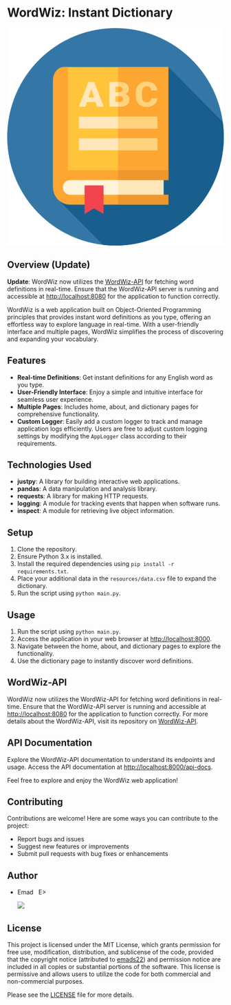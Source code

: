 # WordWiz: Instant Dictionary

![WordWiz_logo](./assets/images/WordWiz_logo.png)

## Overview (Update)
**Update**: WordWiz now utilizes the [WordWiz-API](https://github.com/emads22/wordwiz-api) for fetching word definitions in real-time. Ensure that the WordWiz-API server is running and accessible at [http://localhost:8080](http://localhost:8080) for the application to function correctly.


WordWiz is a web application built on Object-Oriented Programming principles that provides instant word definitions as you type, offering an effortless way to explore language in real-time. With a user-friendly interface and multiple pages, WordWiz simplifies the process of discovering and expanding your vocabulary.

## Features
- **Real-time Definitions**: Get instant definitions for any English word as you type.
- **User-Friendly Interface**: Enjoy a simple and intuitive interface for seamless user experience.
- **Multiple Pages**: Includes home, about, and dictionary pages for comprehensive functionality.
- **Custom Logger**: Easily add a custom logger to track and manage application logs efficiently. Users are free to adjust custom logging settings by modifying the `AppLogger` class according to their requirements.

## Technologies Used
- **justpy**: A library for building interactive web applications.
- **pandas**: A data manipulation and analysis library.
- **requests**: A library for making HTTP requests.
- **logging**: A module for tracking events that happen when software runs.
- **inspect**: A module for retrieving live object information.

## Setup
1. Clone the repository.
2. Ensure Python 3.x is installed.
3. Install the required dependencies using `pip install -r requirements.txt`.
4. Place your additional data in the `resources/data.csv` file to expand the dictionary.
5. Run the script using `python main.py`.

## Usage
1. Run the script using `python main.py`.
2. Access the application in your web browser at [http://localhost:8000](http://localhost:8000).
3. Navigate between the home, about, and dictionary pages to explore the functionality.
4. Use the dictionary page to instantly discover word definitions.

## WordWiz-API
WordWiz now utilizes the WordWiz-API for fetching word definitions in real-time. Ensure that the WordWiz-API server is running and accessible at [http://localhost:8080](http://localhost:8080) for the application to function correctly. For more details about the WordWiz-API, visit its repository on [WordWiz-API](https://github.com/emads22/WordWiz-API.git).

## API Documentation
Explore the WordWiz-API documentation to understand its endpoints and usage. Access the API documentation at [http://localhost:8000/api-docs](http://localhost:8000/api-docs).

Feel free to explore and enjoy the WordWiz web application!

## Contributing
Contributions are welcome! Here are some ways you can contribute to the project:
- Report bugs and issues
- Suggest new features or improvements
- Submit pull requests with bug fixes or enhancements

## Author
- Emad &nbsp; E>
  
  [<img src="https://img.shields.io/badge/GitHub-Profile-blue?logo=github" width="150">](https://github.com/emads22)

## License
This project is licensed under the MIT License, which grants permission for free use, modification, distribution, and sublicense of the code, provided that the copyright notice (attributed to [emads22](https://github.com/emads22)) and permission notice are included in all copies or substantial portions of the software. This license is permissive and allows users to utilize the code for both commercial and non-commercial purposes.

Please see the [LICENSE](LICENSE) file for more details.